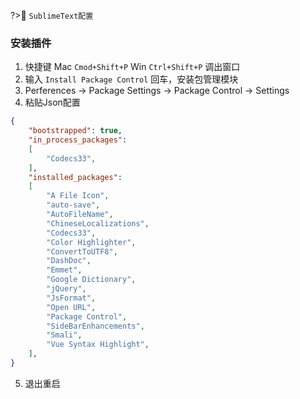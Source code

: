 ?>🧰 `SublimeText配置`

### 安装插件
1. 快捷键 Mac `Cmod+Shift+P` Win `Ctrl+Shift+P` 调出窗口
2. 输入 `Install Package Control` 回车，安装包管理模块
3. Perferences -> Package Settings -> Package Control -> Settings
4. 粘贴Json配置
``` json
{
    "bootstrapped": true,
    "in_process_packages":
    [
        "Codecs33",
    ],
    "installed_packages":
    [
        "A File Icon",
        "auto-save",
        "AutoFileName",
        "ChineseLocalizations",
        "Codecs33",
        "Color Highlighter",
        "ConvertToUTF8",
        "DashDoc",
        "Emmet",
        "Google Dictionary",
        "jQuery",
        "JsFormat",
        "Open URL",
        "Package Control",
        "SideBarEnhancements",
        "Smali",
        "Vue Syntax Highlight",
    ],
}
```
5. 退出重启